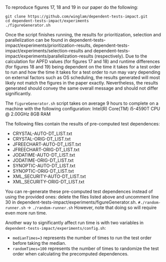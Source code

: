 To reproduce figures 17, 18 and 19 in our paper do the following:

```
git clone https://github.com/winglam/dependent-tests-impact.git
cd dependent-tests-impact/experiments
./figureGenerator.sh
```

Once the script finishes running, the results for prioritization,
selection and parallelization can be found in dependent-tests-impact/experiments/prioritization-results, dependent-tests-impact/experiments/selection-results and dependent-tests-impact/experiments/parallelization-results (respectively).
Due to the calculation for APFD values (for figures 17 and 18) and runtime
differences (for figures 18 and 19) being dependent on the time it takes
for a test order to run and how the time it takes for a test
order to run may vary depending on external factors such as OS scheduling,
the results generated will most likely not match the figures in the paper
exactly. Nevertheless, the results generated should convey the same
overall message and should not differ significantly.

The `figureGenerator.sh` script
takes on average 9 hours to complete on a machine with the following
configuration:
Intel(R) Core(TM) i5-4590T CPU @ 2.00GHz 8GB RAM

The following files contain the results of pre-computed test dependences:
- CRYSTAL-AUTO-DT_LIST.txt
- CRYSTAL-ORIG-DT_LIST.txt
- JFREECHART-AUTO-DT_LIST.txt
- JFREECHART-ORIG-DT_LIST.txt
- JODATIME-AUTO-DT_LIST.txt
- JODATIME-ORIG-DT_LIST.txt
- SYNOPTIC-AUTO-DT_LIST.txt
- SYNOPTIC-ORIG-DT_LIST.txt
- XML_SECURITY-AUTO-DT_LIST.txt
- XML_SECURITY-ORIG-DT_LIST.txt

You can re-generate these pre-computed test dependences instead of using the provided ones:
delete the files listed above and uncomment line 30 in
dependent-tests-impact/experiments/figureGenerator.sh.
`#./random-runner.sh` -> `./random-runner.sh`
However, note that doing so will require even more run time.

Another way to significantly affect run time is with two variables
in `dependent-tests-impact/experiments/config.sh`:
 * `medianTimes=3` represents the number of times to run the test order before
   taking the median.
 * `randomTimes=100` represents the number of times to randomize the test
   order when calculating the precomputed dependences.
